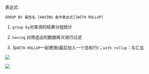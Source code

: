 表达式:

`GROUP BY 属性名 [HAVING 条件表达式][WITH ROLLUP]`

1. `group by`对查询的结果分组统计

2. `having` 对筛选出的数据再次进行过滤

3. 与`WITH ROLLUP`一起使用(最后加入一个总和行)；`with rollup`：与汇总



![](https://youpaiyun.zongqilive.cn/image/006tNc79ly1g3uzfgurh6j31fw0hutfs.jpg)

![](https://youpaiyun.zongqilive.cn/image/006tNc79ly1g3uzfzmwdkj31eu0em77s.jpg)



